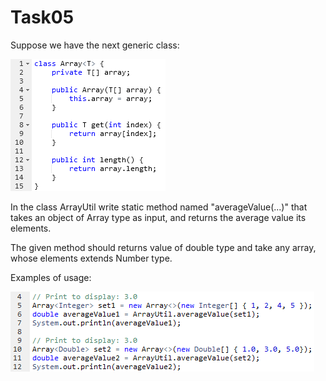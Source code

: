 # Task05

Suppose we have the next generic class:

![screenshot](https://github.com/bbogdasha/java-online-marathon/blob/master/sprint04/task05/screenshot/task05_1.png)

In the class ArrayUtil write static method named "averageValue(...)" that takes an object of Array type as input, and returns the average value its elements.

The given method should returns value of double type and take any array, whose elements extends Number type.

Examples of usage:

![screenshot](https://github.com/bbogdasha/java-online-marathon/blob/master/sprint04/task05/screenshot/task05_2.png)

